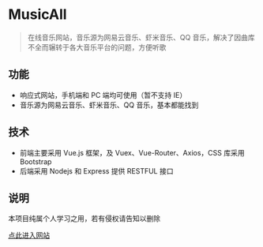 # MusicAll

> 在线音乐网站，音乐源为网易云音乐、虾米音乐、QQ 音乐，解决了因曲库不全而辗转于各大音乐平台的问题，方便听歌

## 功能

- 响应式网站，手机端和 PC 端均可使用（暂不支持 IE）
- 音乐源为网易云音乐、虾米音乐、QQ 音乐，基本都能找到

## 技术
- 前端主要采用 Vue.js 框架，及 Vuex、Vue-Router、Axios，CSS 库采用 Bootstrap
- 后端采用 Nodejs 和 Express 提供 RESTFUL 接口

## 说明
本项目纯属个人学习之用，若有侵权请告知以删除

[点此进入网站](http://musicall.leanapp.cn)
